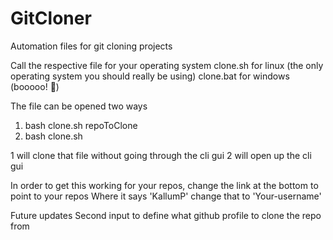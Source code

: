 # GitCloner
Automation files for git cloning projects


Call the respective file for your operating system
clone.sh for linux (the only operating system you should really be using)
clone.bat for windows (booooo! :bug:)

The file can be opened two ways
1. bash clone.sh repoToClone
2. bash clone.sh

1 will clone that file without going through the cli gui
2 will open up the cli gui
 

In order to get this working for your repos, change the link at the bottom to point to your repos
Where it says 'KallumP' change that to 'Your-username'

Future updates
Second input to define what github profile to clone the repo from
